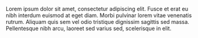 Lorem ipsum dolor sit amet, consectetur adipiscing elit. Fusce et erat eu nibh interdum euismod at eget diam. Morbi pulvinar lorem vitae venenatis rutrum. Aliquam quis sem vel odio tristique dignissim sagittis sed massa. Pellentesque nibh arcu, laoreet sed varius sed, scelerisque in elit.